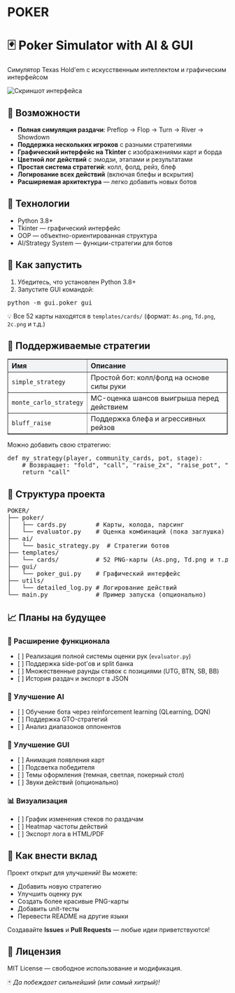 # POKER
<!DOCTYPE html>
<html lang="ru">
<head>
  <meta charset="UTF-8" />
  <meta name="viewport" content="width=device-width, initial-scale=1.0"/>
  
</head>
<body>

<div class="container">

  <h1>🃏 Poker Simulator with AI & GUI</h1>
  <p class="subtitle">Симулятор Texas Hold'em с искусственным интеллектом и графическим интерфейсом</p>

  <div class="screenshot">
    <img src="screenshots/gui-example.png" alt="Скриншот интерфейса" />
  </div>

  <h2>🎯 Возможности</h2>
  <ul>
    <li><strong>Полная симуляция раздачи</strong>: Preflop → Flop → Turn → River → Showdown</li>
    <li><strong>Поддержка нескольких игроков</strong> с разными стратегиями</li>
    <li><strong>Графический интерфейс на Tkinter</strong> с изображениями карт и борда</li>
    <li><strong>Цветной лог действий</strong> с эмодзи, этапами и результатами</li>
    <li><strong>Простая система стратегий</strong>: колл, фолд, рейз, блеф</li>
    <li><strong>Логирование всех действий</strong> (включая блефы и вскрытия)</li>
    <li><strong>Расширяемая архитектура</strong> — легко добавить новых ботов</li>
  </ul>

  <h2>🧰 Технологии</h2>
  <ul>
    <li>Python 3.8+</li>
    <li>Tkinter — графический интерфейс</li>
    <li>OOP — объектно-ориентированная структура</li>
    <li>AI/Strategy System — функции-стратегии для ботов</li>
  </ul>

  <h2>🚀 Как запустить</h2>
  <ol>
    <li>Убедитесь, что установлен Python 3.8+</li>
    <li>Запустите GUI командой:</li>
  </ol>
  <pre>python -m gui.poker_gui</pre>
  <p>💡 Все 52 карты находятся в <code>templates/cards/</code> (формат: <code>As.png</code>, <code>Td.png</code>, <code>2c.png</code> и т.д.)</p>

  <h2>🧠 Поддерживаемые стратегии</h2>
  <table border="1" cellpadding="8" cellspacing="0" style="width:100%; border-collapse: collapse; margin: 15px 0;">
    <tr style="background:#f1f3f5;">
      <th style="text-align:left;">Имя</th>
      <th style="text-align:left;">Описание</th>
    </tr>
    <tr>
      <td><code>simple_strategy</code></td>
      <td>Простой бот: колл/фолд на основе силы руки</td>
    </tr>
    <tr>
      <td><code>monte_carlo_strategy</code></td>
      <td>MC-оценка шансов выигрыша перед действием</td>
    </tr>
    <tr>
      <td><code>bluff_raise</code></td>
      <td>Поддержка блефа и агрессивных рейзов</td>
    </tr>
  </table>

  <p>Можно добавить свою стратегию:</p>
  <pre>def my_strategy(player, community_cards, pot, stage):
    # Возвращает: "fold", "call", "raise_2x", "raise_pot", "bluff_raise_pot"
    return "call"</pre>

  <h2>📁 Структура проекта</h2>
  <pre>
POKER/
├── poker/
│   ├── cards.py        # Карты, колода, парсинг
│   └── evaluator.py    # Оценка комбинаций (пока заглушка)
├── ai/
│   └── basic_strategy.py  # Стратегии ботов
├── templates/
│   └── cards/          # 52 PNG-карты (As.png, Td.png и т.д.)
├── gui/
│   └── poker_gui.py    # Графический интерфейс
├── utils/
│   └── detailed_log.py # Логирование действий
└── main.py             # Пример запуска (опционально)</pre>

  <h2>📈 Планы на будущее</h2>
  <h3>🔮 Расширение функционала</h3>
  <ul>
    <li>[ ] Реализация полной системы оценки рук (<code>evaluator.py</code>)</li>
    <li>[ ] Поддержка side-pot'ов и split банка</li>
    <li>[ ] Множественные раунды ставок с позициями (UTG, BTN, SB, BB)</li>
    <li>[ ] История раздач и экспорт в JSON</li>
  </ul>

  <h3>🤖 Улучшение AI</h3>
  <ul>
    <li>[ ] Обучение бота через reinforcement learning (QLearning, DQN)</li>
    <li>[ ] Поддержка GTO-стратегий</li>
    <li>[ ] Анализ диапазонов оппонентов</li>
  </ul>

  <h3>🎨 Улучшение GUI</h3>
  <ul>
    <li>[ ] Анимация появления карт</li>
    <li>[ ] Подсветка победителя</li>
    <li>[ ] Темы оформления (темная, светлая, покерный стол)</li>
    <li>[ ] Звуки действий (опционально)</li>
  </ul>

  <h3>📊 Визуализация</h3>
  <ul>
    <li>[ ] График изменения стеков по раздачам</li>
    <li>[ ] Heatmap частоты действий</li>
    <li>[ ] Экспорт лога в HTML/PDF</li>
  </ul>

  <h2>🤝 Как внести вклад</h2>
  <p>Проект открыт для улучшений! Вы можете:</p>
  <ul>
    <li>Добавить новую стратегию</li>
    <li>Улучшить оценку рук</li>
    <li>Создать более красивые PNG-карты</li>
    <li>Добавить unit-тесты</li>
    <li>Перевести README на другие языки</li>
  </ul>
  <p>Создавайте <strong>Issues</strong> и <strong>Pull Requests</strong> — любые идеи приветствуются!</p>

  <h2>📄 Лицензия</h2>
  <p>MIT License — свободное использование и модификация.</p>

  <footer>
    🃏 <em>Да побеждает сильнейший (или самый хитрый)!</em>
  </footer>

</div>

</body>
</html>
